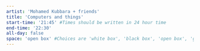 ```yaml
---
artist: 'Mohamed Kubbara + friends'
title: 'Computers and things'
start-time: '21:45' #Times should be written in 24 hour time
end-time: '22:30'
all-day: false
space: 'open box' #Choices are 'white box', 'black box', 'open box', 'grounds'
---
```

<!-- Description -->

<!-- Bio -->
